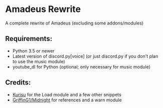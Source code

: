 # Amadeus Rewrite
A complete rewrite of Amadeus (excluding some addons/modules)

## Requirements:
* Python 3.5 or newer
* Latest version of discord.py[voice] (or just discord.py if you don't plan to use the music module)
* youtube_dl for Python (optional; only necessary for music module)

## Credits:
* [Kurisu](https://github.com/nh-server/Kurisu) for the Load module and a few other snippets
* [GriffinG1/Midnight](https://github.com/GriffinG1/Midnight/) for references and a warn module

